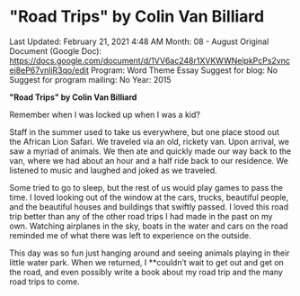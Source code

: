 # "Road Trips" by Colin Van Billiard

Last Updated: February 21, 2021 4:48 AM
Month: 08 - August
Original Document (Google Doc): https://docs.google.com/document/d/1VV6ac248r1XVKWWNelpkPcPs2vncej8eP67vnljR3qo/edit
Program: Word Theme Essay
Suggest for blog: No
Suggest for program mailing: No
Year: 2015

**"Road Trips" by Colin Van Billiard**

Remember when I was locked up when I was a kid? 

Staff in the summer used to take us everywhere, but one place stood out the African Lion Safari. We traveled via an old, rickety van. Upon arrival, we saw a myriad of animals. We then ate and quickly made our way back to the van, where we had about an hour and a half ride back to our residence. We listened to music and laughed and joked as we traveled. 

Some tried to go to sleep, but the rest of us would play games to pass the time. I loved looking out of the window at the cars, trucks, beautiful people, and the beautiful houses and buildings that swiftly passed. I loved this road trip better than any of the other road trips I had made in the past on my own. Watching airplanes in the sky, boats in the water and cars on the road reminded me of what there was left to experience on the outside. 

This day was so fun just hanging around and seeing animals playing in their little water park. When we returned, I **couldn’t wait to get out and get on the road, and even possibly write a book about my road trip and the many road trips to come.